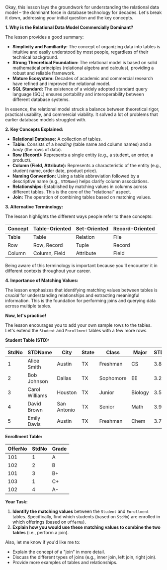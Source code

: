Okay, this lesson lays the groundwork for understanding the relational data model – the dominant force in database technology for decades. Let's break it down, addressing your initial question and the key concepts.

**1. Why is the Relational Data Model Commercially Dominant?**

The lesson provides a good summary:

*   **Simplicity and Familiarity:** The concept of organizing data into tables is intuitive and easily understood by most people, regardless of their technical background.
*   **Strong Theoretical Foundation:** The relational model is based on solid mathematical principles (relational algebra and calculus), providing a robust and reliable framework.
*   **Mature Ecosystem:** Decades of academic and commercial research have refined and improved the relational model.
*   **SQL Standard:** The existence of a widely adopted standard query language (SQL) ensures portability and interoperability between different database systems.

In essence, the relational model struck a balance between theoretical rigor, practical usability, and commercial viability. It solved a lot of problems that earlier database models struggled with.

**2. Key Concepts Explained:**

*   **Relational Database:** A collection of tables.
*   **Table:** Consists of a *heading* (table name and column names) and a *body* (the rows of data).
*   **Row (Record):** Represents a single entity (e.g., a student, an order, a product).
*   **Column (Field, Attribute):** Represents a characteristic of the entity (e.g., student name, order date, product price).
*   **Naming Convention:** Using a table abbreviation followed by a descriptive name (e.g., `STDName`) helps clarify column associations.
*   **Relationships:** Established by matching values in columns across different tables. This is the core of the "relational" aspect.
*   **Join:** The operation of combining tables based on matching values.

**3. Alternative Terminology:**

The lesson highlights the different ways people refer to these concepts:

| **Concept** | **Table-Oriented** | **Set-Oriented** | **Record-Oriented** |
|---|---|---|---|
| Table | Table | Relation | File |
| Row | Row, Record | Tuple | Record |
| Column | Column, Field | Attribute | Field |

Being aware of this terminology is important because you'll encounter it in different contexts throughout your career.

**4. Importance of Matching Values:**

The lesson emphasizes that identifying matching values between tables is *crucial* for understanding relationships and extracting meaningful information. This is the foundation for performing joins and querying data across multiple tables.

**Now, let's practice!**

The lesson encourages you to add your own sample rows to the tables. Let's extend the `Student` and `Enrollment` tables with a few more rows.

**Student Table (STD):**

| StdNo | STDName | City | State | Class | Major | STDGPA |
|---|---|---|---|---|---|---|
| 1 | Alice Smith | Austin | TX | Freshman | CS | 3.8 |
| 2 | Bob Johnson | Dallas | TX | Sophomore | EE | 3.2 |
| 3 | Carol Williams | Houston | TX | Junior | Biology | 3.5 |
| 4 | David Brown | San Antonio | TX | Senior | Math | 3.9 |
| 5 | Emily Davis | Austin | TX | Freshman | Chem | 3.7 |

**Enrollment Table:**

| OfferNo | StdNo | Grade |
|---|---|---|
| 101 | 1 | A |
| 102 | 2 | B |
| 101 | 3 | B+ |
| 103 | 1 | C+ |
| 102 | 4 | A- |

**Your Task:**

1.  **Identify the matching values** between the `Student` and `Enrollment` tables. Specifically, find which students (based on `StdNo`) are enrolled in which offerings (based on `OfferNo`).
2.  **Explain how you would use these matching values to combine the two tables** (i.e., perform a join).



Also, let me know if you'd like me to:

*   Explain the concept of a "join" in more detail.
*   Discuss the different types of joins (e.g., inner join, left join, right join).
*   Provide more examples of tables and relationships.